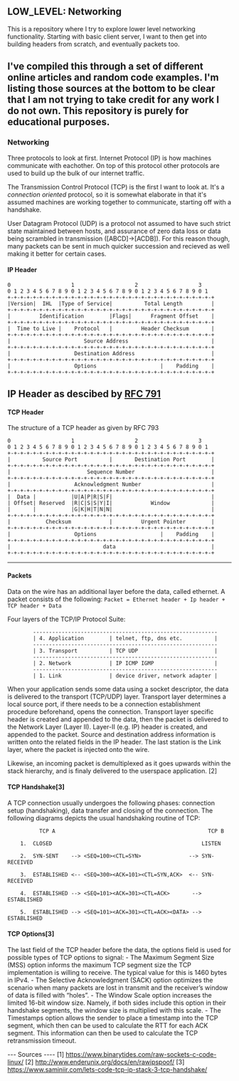 ## LOW_LEVEL: Networking 
This is a repository where I try to explore lower level networking 
functionality. Starting with basic client server, I want to then 
get into building headers from scratch, and eventually packets too.

I've compiled this through a set of different online articles and 
random code examples. I'm listing those sources at the bottom to
be clear that I am not trying to take credit for any work I do not
own. This repository is purely for educational purposes.
-----------------------------------------------------------------

### Networking 
Three protocols to look at first. Internet Protocol (IP) is how 
machines communicate with eachother. On top of this protocol other 
protocols are used to build up the bulk of our internet traffic. 

The Transmission Control Protocol (TCP) is the first I want to 
look at. It's a *connection oriented* protocol, so it is somewhat
elaborate in that it's assumed machines are working together to
communicate, starting off with a handshake.

User Datagram Protocol (UDP) is a protocol not assumed to have 
such strict state maintained between hosts, and assurance of zero
data loss or data being scrambled in transmission ([ABCD]->[ACDB]). 
For this reason though, many packets can be sent in much quicker 
succession and recieved as well making it better for certain cases.

#### **IP Header**
```
0                   1                   2                   3
0 1 2 3 4 5 6 7 8 9 0 1 2 3 4 5 6 7 8 9 0 1 2 3 4 5 6 7 8 9 0 1
+-+-+-+-+-+-+-+-+-+-+-+-+-+-+-+-+-+-+-+-+-+-+-+-+-+-+-+-+-+-+-+-+
|Version|  IHL  |Type of Service|          Total Length         |
+-+-+-+-+-+-+-+-+-+-+-+-+-+-+-+-+-+-+-+-+-+-+-+-+-+-+-+-+-+-+-+-+
|         Identification        |Flags|      Fragment Offset    |
+-+-+-+-+-+-+-+-+-+-+-+-+-+-+-+-+-+-+-+-+-+-+-+-+-+-+-+-+-+-+-+-+
|  Time to Live |    Protocol   |         Header Checksum       |
+-+-+-+-+-+-+-+-+-+-+-+-+-+-+-+-+-+-+-+-+-+-+-+-+-+-+-+-+-+-+-+-+
|                       Source Address                          |
+-+-+-+-+-+-+-+-+-+-+-+-+-+-+-+-+-+-+-+-+-+-+-+-+-+-+-+-+-+-+-+-+
|                    Destination Address                        |
+-+-+-+-+-+-+-+-+-+-+-+-+-+-+-+-+-+-+-+-+-+-+-+-+-+-+-+-+-+-+-+-+
|                    Options                    |    Padding    |
+-+-+-+-+-+-+-+-+-+-+-+-+-+-+-+-+-+-+-+-+-+-+-+-+-+-+-+-+-+-+-+-+
```
 IP Header as descibed by [RFC 791](https://tools.ietf.org/html/rfc791)
-----------------------------------------------------------------

#### **TCP Header**
The structure of a TCP header as given by RFC 793
```
0                   1                   2                   3
0 1 2 3 4 5 6 7 8 9 0 1 2 3 4 5 6 7 8 9 0 1 2 3 4 5 6 7 8 9 0 1
+-+-+-+-+-+-+-+-+-+-+-+-+-+-+-+-+-+-+-+-+-+-+-+-+-+-+-+-+-+-+-+-+
|          Source Port          |       Destination Port        |
+-+-+-+-+-+-+-+-+-+-+-+-+-+-+-+-+-+-+-+-+-+-+-+-+-+-+-+-+-+-+-+-+
|                        Sequence Number                        |
+-+-+-+-+-+-+-+-+-+-+-+-+-+-+-+-+-+-+-+-+-+-+-+-+-+-+-+-+-+-+-+-+
|                    Acknowledgment Number                      |
+-+-+-+-+-+-+-+-+-+-+-+-+-+-+-+-+-+-+-+-+-+-+-+-+-+-+-+-+-+-+-+-+
|  Data |           |U|A|P|R|S|F|                               |
| Offset| Reserved  |R|C|S|S|Y|I|            Window             |
|       |           |G|K|H|T|N|N|                               |
+-+-+-+-+-+-+-+-+-+-+-+-+-+-+-+-+-+-+-+-+-+-+-+-+-+-+-+-+-+-+-+-+
|           Checksum            |         Urgent Pointer        |
+-+-+-+-+-+-+-+-+-+-+-+-+-+-+-+-+-+-+-+-+-+-+-+-+-+-+-+-+-+-+-+-+
|                    Options                    |    Padding    |
+-+-+-+-+-+-+-+-+-+-+-+-+-+-+-+-+-+-+-+-+-+-+-+-+-+-+-+-+-+-+-+-+
|                             data                              |
+-+-+-+-+-+-+-+-+-+-+-+-+-+-+-+-+-+-+-+-+-+-+-+-+-+-+-+-+-+-+-+-+
```
-----------------------------------------------------------------

#### Packets 
Data on the wire has an additional layer before the data, called ethernet. A 
packet consists of the following:
```Packet = Ethernet header + Ip header + TCP header + Data```

Four layers of the TCP/IP Protocol Suite:
```
		----------------------------------------------------------
        | 4. Application        | telnet, ftp, dns etc.          |
        ----------------------------------------------------------
        | 3. Transport          | TCP UDP                        |
        ----------------------------------------------------------
        | 2. Network            | IP ICMP IGMP                   |
        ----------------------------------------------------------
        | 1. Link               | device driver, network adapter |
```

When your application sends some data using a socket descriptor, the data is delivered to the transport (TCP/UDP) layer. Transport layer determines a local source port, if there needs to be a connection establishment procedure beforehand, opens the connection. Transport layer specific header is created and appended to the data, then the packet is delivered to the Network Layer (Layer II). Layer-II (e.g. IP) header is created, and appended to the packet. Source and destination address information is written onto the related fields in the IP header. The last station is the Link layer, where the packet is injected onto the wire.

Likewise, an incoming packet is demultiplexed as it goes upwards within the stack hierarchy, and is finaly delivered to the userspace application. [2]

#### TCP Handshake[3]

A TCP connection usually undergoes the following phases: connection setup (handshaking), data transfer and closing of the connection. The following diagrams depicts the usual handshaking routine of TCP:
```
          TCP A                                                TCP B
    	  
    1.  CLOSED                                               LISTEN
    	
    2.  SYN-SENT    --> <SEQ=100><CTL=SYN>               --> SYN-RECEIVED
    	  
    3.  ESTABLISHED <-- <SEQ=300><ACK=101><CTL=SYN,ACK>  <-- SYN-RECEIVED
    			
    4.  ESTABLISHED --> <SEQ=101><ACK=301><CTL=ACK>       --> ESTABLISHED
    			  
    5.  ESTABLISHED --> <SEQ=101><ACK=301><CTL=ACK><DATA> --> ESTABLISHED
```

#### TCP Options[3] 
The last field of the TCP header before the data, the options field is used for possible types of TCP options to signal:
	- The Maximum Segment Size (MSS) option informs the maximum TCP segment size the TCP implementation is willing to receive. The typical value for this is 1460 bytes in IPv4.
	- The Selective Acknowledgment (SACK) option optimizes the scenario when many packets are lost in transmit and the receiver’s window of data is filled with “holes”. 
	- The Window Scale option increases the limited 16-bit window size. Namely, if both sides include this option in their handshake segments, the window size is multiplied with this scale.
	- The Timestamps option allows the sender to place a timestamp into the TCP segment, which then can be used to calculate the RTT for each ACK segment. This information can then be used to calculate the TCP retransmission timeout.


--- Sources ----
[1] https://www.binarytides.com/raw-sockets-c-code-linux/
[2] http://www.enderunix.org/docs/en/rawipspoof/
[3] https://www.saminiir.com/lets-code-tcp-ip-stack-3-tcp-handshake/